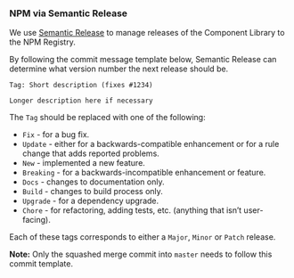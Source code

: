 ### NPM via Semantic Release

We use [Semantic Release](https://github.com/semantic-release/semantic-release) to manage releases of the Component Library to the NPM Registry.

By following the commit message template below, Semantic Release can determine what version number the next release should be.

```
Tag: Short description (fixes #1234)

Longer description here if necessary
```

The `Tag` should be replaced with one of the following:

- `Fix` - for a bug fix.
- `Update` - either for a backwards-compatible enhancement or for a rule change that adds reported problems.
- `New` - implemented a new feature.
- `Breaking` - for a backwards-incompatible enhancement or feature.
- `Docs` - changes to documentation only.
- `Build` - changes to build process only.
- `Upgrade` - for a dependency upgrade.
- `Chore` - for refactoring, adding tests, etc. (anything that isn’t user-facing).

Each of these tags corresponds to either a `Major`, `Minor` or `Patch` release.

**Note:** Only the squashed merge commit into `master` needs to follow this commit template.

